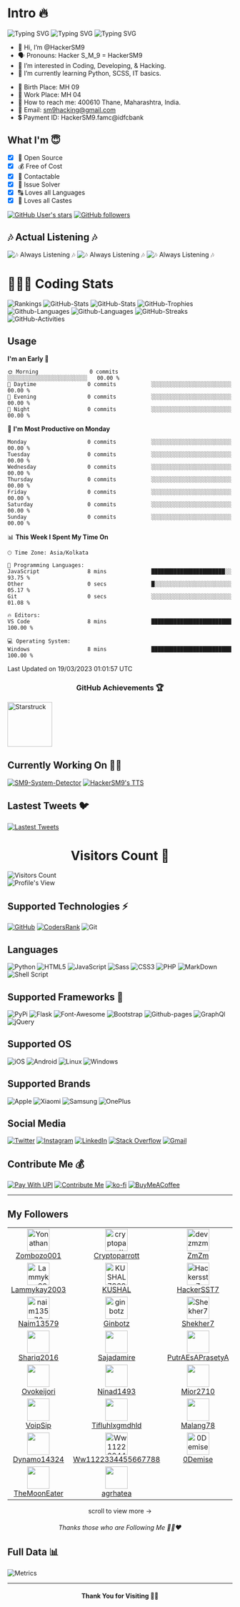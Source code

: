 # Intro 🔥
![Typing SVG](https://readme-typing-svg.herokuapp.com?font=Splash&pause=600&color=72DDF7&width=305&lines=Hi+HackerSM9+Here+%F0%9F%91%8B%F0%9F%8F%BB+..!!)
![Typing SVG](https://readme-typing-svg.herokuapp.com?font=Rye&pause=500&color=4BF7C5FF&width=255&height=30&lines=Full+Stack+Developer+%F0%9F%91%A8%F0%9F%8F%BB%E2%80%8D%F0%9F%92%BB)
![Typing SVG](https://readme-typing-svg.herokuapp.com?font=Times+New+Roman&size=19&pause=500&color=46F749&background=C7FFA500&width=235&height=30&lines=Android+%26+Web+Developer+%F0%9F%91%A8%F0%9F%8F%BB%E2%80%8D%F0%9F%92%BB+)

- 👋 Hi, I’m @HackerSM9
- 🗣️ Pronouns: Hacker S_M_9 = HackerSM9
- 👀 I’m interested in Coding, Developing, & Hacking.
- 🌱 I’m currently learning Python, SCSS, IT basics.
* 🎂 Birth Place: MH 09
* 💼 Work Place: MH 04
* 🛫 How to reach me: 400610 Thane, Maharashtra, India.
* 📧 Email: sm9hacking@gmail.com
* 💲 Payment ID: HackerSM9.famc@idfcbank

## What I'm 😇
- [x] 💞 Open Source
- [x] 💰 Free of Cost
- [x] 📲 Contactable
- [x] 🔐 Issue Solver
- [x] 🔠 Loves all Languages
- [x] 🛐 Loves all Castes

<a href="https://GitHub.com/hackersM9/"><img alt="GitHub User's stars" src="https://img.shields.io/github/stars/HackerSM9?style=social"></a> <a href="https://github.com/HackerSM9?tab=followers"><img alt="GitHub followers" src="https://img.shields.io/github/followers/HackerSM9?style=social"></a>

## 🎶 Actual Listening 🎶
![🎶 Always Listening 🎶](https://hackersm9.github.io/SVG/Songs/kgf2.svg?sanitize=true)
![🎶 Always Listening 🎶](https://hackersm9.github.io/SVG/Songs/mc_stan.svg)
![🎶 Always Listening 🎶](https://hackersm9.github.io/SVG/Songs/tigini.svg)

<h1> 👨🏻‍💻 Coding Stats </h1>

![Rankings](https://cr-ss-service.azurewebsites.net/api/ScreenShot?widget=summary&username=hacKersm9&badges=3&show-avatar=true&style=--header-bg-color:%2339068c;)
![GitHub-Stats](https://github-stats-alpha.vercel.app/api/?username=HackerSM9&cc=000&ic=7402ed&tc=7a7adb&bc=fff)
![GitHub-Stats](https://github-readme-stats.vercel.app/api?username=HackerSM9&include_all_commits=true&count_private=true&hide_border=false&show_icons=true&title_color=7A7ADB&icon_color=7A7ADB&text_color=D3D3D3&bg_color=0,000000,130F40)
![GitHub-Trophies](https://github-profile-trophy.vercel.app/?username=HackerSM9&row=2&column=3&theme=darkhub&no-frame=true)
![Github-Languages](https://github-readme-stats.vercel.app/api/top-langs/?username=hackersm9&layout=compact&langs_count=21&theme=react&hide_border=true)
![Github-Languages](https://cr-skills-chart-widget.azurewebsites.net/api/api?username=HackerSM9&skills=&show-other-skills=true)
![GitHub-Streaks](https://github-readme-streak-stats.herokuapp.com?user=HackerSM9&theme=violet-punch)
![GitHub-Activities](https://github-readme-activity-graph.cyclic.app/graph/?username=HackerSM9&bg_color=1F222E&color=21e60b&line=5008bd&point=FFFFFF&hide_border=true)

## Usage 
<!--START_SECTION:waka-->
**I'm an Early 🐤** 

```text
🌞 Morning                0 commits           ░░░░░░░░░░░░░░░░░░░░░░░░░   00.00 % 
🌆 Daytime                0 commits           ░░░░░░░░░░░░░░░░░░░░░░░░░   00.00 % 
🌃 Evening                0 commits           ░░░░░░░░░░░░░░░░░░░░░░░░░   00.00 % 
🌙 Night                  0 commits           ░░░░░░░░░░░░░░░░░░░░░░░░░   00.00 % 
```
📅 **I'm Most Productive on Monday** 

```text
Monday                   0 commits           ░░░░░░░░░░░░░░░░░░░░░░░░░   00.00 % 
Tuesday                  0 commits           ░░░░░░░░░░░░░░░░░░░░░░░░░   00.00 % 
Wednesday                0 commits           ░░░░░░░░░░░░░░░░░░░░░░░░░   00.00 % 
Thursday                 0 commits           ░░░░░░░░░░░░░░░░░░░░░░░░░   00.00 % 
Friday                   0 commits           ░░░░░░░░░░░░░░░░░░░░░░░░░   00.00 % 
Saturday                 0 commits           ░░░░░░░░░░░░░░░░░░░░░░░░░   00.00 % 
Sunday                   0 commits           ░░░░░░░░░░░░░░░░░░░░░░░░░   00.00 % 
```


📊 **This Week I Spent My Time On** 

```text
🕑︎ Time Zone: Asia/Kolkata

💬 Programming Languages: 
JavaScript               8 mins              ███████████████████████░░   93.75 % 
Other                    0 secs              █░░░░░░░░░░░░░░░░░░░░░░░░   05.17 % 
Git                      0 secs              ░░░░░░░░░░░░░░░░░░░░░░░░░   01.08 % 

🔥 Editors: 
VS Code                  8 mins              █████████████████████████   100.00 % 

💻 Operating System: 
Windows                  8 mins              █████████████████████████   100.00 % 
```


 Last Updated on 19/03/2023 01:01:57 UTC
<!--END_SECTION:waka-->

<!-- ![](https://github-readme-stackoverflow.vercel.app/?userID=18754125&theme=dark) -->

<h3 align="center">GitHub Achievements 🏆</h3>
<img alt="Starstruck" style="height:100px" src="https://HackerSM9.github.io/SVG/achievements/starstruck.svg">

## Currently Working On 👨‍🔧
[![SM9-System-Detector](https://svg.bookmark.style/api?url=https://github.com/HackerSM9/UPI&mode=dark&style=horizontal)](https://github.com/HackerSM9/UPI)
[![HackerSM9's TTS](https://svg.bookmark.style/api?url=https://github.com/HackerSM9/text-to-speech&mode=dark&style=horizontal)](https://github.com/HackerSM9/text-to-speech)

## Lastest Tweets 🐦
[![Lastest Tweets](https://github-readme-twitter-gazf.vercel.app/api?id=HackerSM9_&amp;layout=wide)](https://twitter.com/HackerSM9_/)

<h1 align="center">Visitors Count 👀</h1>

![Visitors Count](https://profile-counter.glitch.me/HackerSM9/count.svg)
<br>
![Profile's View](https://komarev.com/ghpvc/?username=HackerSM9&color=blueviolet)

## Supported Technologies ⚡

[![GitHub](https://img.shields.io/badge/GitHub-000000?style=for-the-badge&logo=GitHub&logoColor=white)](https://github.com/HackerSM9)
[![CodersRank](https://img.shields.io/badge/CodersRank-67A4AC?style=for-the-badge&logo=CodersRank&logoColor=white)](https://profile.codersrank.io/user/hackersm9)
![Git](https://img.shields.io/badge/GIT-E44C30?style=for-the-badge&logo=git&logoColor=white)

## Languages
![Python](https://img.shields.io/badge/python-3670A0?style=for-the-badge&logo=python&logoColor=ffdd54)
![HTML5](https://img.shields.io/badge/html5-%23E34F26.svg?style=for-the-badge&logo=html5&logoColor=white)
![JavaScript](https://img.shields.io/badge/javascript-%23323330.svg?style=for-the-badge&logo=javascript&logoColor=%23F7DF1E)
![Sass](https://img.shields.io/badge/Sass-CC6699?style=for-the-badge&logo=sass&logoColor=white)
![CSS3](https://img.shields.io/badge/css3-%231572B6.svg?style=for-the-badge&logo=css3&logoColor=white)
![PHP](https://img.shields.io/badge/php-%23777BB4.svg?style=for-the-badge&logo=php&logoColor=white)
![MarkDown](https://img.shields.io/badge/Markdown-000000?style=for-the-badge&logo=markdown&logoColor=white)
![Shell Script](https://img.shields.io/badge/shell_script-%23121011.svg?style=for-the-badge&logo=gnu-bash&logoColor=white)

## Supported Frameworks 🚀
![PyPi](https://img.shields.io/badge/pypi-3775A9?style=for-the-badge&logo=pypi&logoColor=white)
![Flask](https://img.shields.io/badge/Flask-000000?style=for-the-badge&logo=flask&logoColor=white)
![Font-Awesome](https://img.shields.io/badge/Font_Awesome-339AF0?style=for-the-badge&logo=fontawesome&logoColor=white)
![Bootstrap](https://img.shields.io/badge/Bootstrap-563D7C?style=for-the-badge&logo=bootstrap&logoColor=white)
![Github-pages](https://img.shields.io/badge/GitHub%20Pages-222222?style=for-the-badge&logo=GitHub%20Pages&logoColor=white)
![GraphQl](https://img.shields.io/badge/GraphQl-E10098?style=for-the-badge&logo=graphql&logoColor=white)
![jQuery](https://img.shields.io/badge/jQuery-0769AD?style=for-the-badge&logo=jquery&logoColor=white)

## Supported OS 
![iOS](https://img.shields.io/badge/IOS-000000?style=for-the-badge&logo=apple&logoColor=white)
![Android](https://img.shields.io/badge/Android-3DDC84?style=for-the-badge&logo=android&logoColor=white)
![Linux](https://img.shields.io/badge/Linux-FCC624?style=for-the-badge&logo=linux&logoColor=black)
![Windows](https://img.shields.io/badge/Windows-0078D6?style=for-the-badge&logo=windows&logoColor=white)

## Supported Brands
![Apple](https://img.shields.io/badge/Apple-%23000000.svg?style=for-the-badge&logo=apple&logoColor=white)
![Xiaomi](https://img.shields.io/badge/Xiaomi-%23FF6900.svg?style=for-the-badge&logo=xiaomi&logoColor=white)
![Samsung](https://img.shields.io/badge/Samsung-%231428A0.svg?style=for-the-badge&logo=samsung&logoColor=white)
![OnePlus](https://img.shields.io/badge/OnePlus-%23F5010C.svg?style=for-the-badge&logo=oneplus&logoColor=white)

## Social Media

<a href="https://twitter.com/HackerSM9_"><img alt="Twitter" src="https://img.shields.io/badge/Twitter-%231DA1F2.svg?style=for-the-badge&logo=twitter&logoColor=white"></a>
<a href="https://instagram.com/HackerSM9/"><img alt="Instagram" src="https://img.shields.io/badge/Instagram-%23E4405F.svg?style=for-the-badge&logo=Instagram&logoColor=white"></a>
<a href="https://www.linkedin.com/in/samarth-magdum-bb66a1221"><img alt="LinkedIn" src="https://img.shields.io/badge/linkedin-%230077B5.svg?style=for-the-badge&logo=linkedin&logoColor=white"></a>
<a href="https://stackoverflow.com/users/18754125/"><img alt="Stack Overflow" src="https://img.shields.io/badge/Stack%20Overflow-eb8e0c.svg?style=for-the-badge&logo=stackoverflow&logoColor=white"></a>
<a href="mailto:sm9hacking@gmail.com"><img alt="Gmail" src="https://img.shields.io/badge/Gmail-D14836?style=for-the-badge&logo=gmail&logoColor=white"></a>

## Contribute Me 💰
[![Pay With UPI](https://HackerSM9.github.io/SVG/upi.svg)](https://tinyurl.com/2gdqef3v)
[![Contribute Me](https://hackersm9.github.io/SVG/donate.svg)](https://liberapay.com/HackerSM9/)
[![ko-fi](https://ko-fi.com/img/githubbutton_sm.svg)](https://ko-fi.com/X8X5FJC3M)
[![BuyMeACoffee](https://HackerSM9.github.io/SVG/coffee.svg?sanitize=true)](https://t.co/av9GnEYPgn)

<hr>

## My Followers

<!-- START-SECTION:top-followers -->
<table>
  <tr>
    <td align="center">
      <a href="https://github.com/Yonathanpy">
        <img src="https://avatars.githubusercontent.com/u/109464957?v=4" width="50px;" alt="Yonathanpy"/>
      </a>
      <br />
      <a href="https://github.com/Yonathanpy">Zombozo001</a>
    </td>
    <td align="center">
      <a href="https://github.com/cryptoparrott">
        <img src="https://avatars.githubusercontent.com/u/107348023?v=4" width="50px;" alt="cryptoparrott"/>
      </a>
      <br />
      <a href="https://github.com/cryptoparrott">Cryptoparrott</a>
    </td>
    <td align="center">
      <a href="https://github.com/devzmzm">
        <img src="https://avatars.githubusercontent.com/u/90980694?v=4" width="50px;" alt="devzmzm"/>
      </a>
      <br />
      <a href="https://github.com/devzmzm">ZmZm</a>
    </td>
    <td align="center">
      <a href="https://github.com/Ajayrajput09">
        <img src="https://avatars.githubusercontent.com/u/113991628?v=4" width="50px;" alt="Ajayrajput09"/>
      </a>
      <br />
      <a href="https://github.com/Ajayrajput09">Ajayrajput09</a>
    </td>
  </tr>
  <tr>
    <td align="center">
      <a href="https://github.com/Lammykay2003">
        <img src="https://avatars.githubusercontent.com/u/115745900?v=4" width="50px;" alt="Lammykay2003"/>
      </a>
      <br />
      <a href="https://github.com/Lammykay2003">Lammykay2003</a>
    </td>
    <td align="center">
      <a href="https://github.com/KUSHAL73697">
        <img src="https://avatars.githubusercontent.com/u/97878226?v=4" width="50px;" alt="KUSHAL73697"/>
      </a>
      <br />
      <a href="https://github.com/KUSHAL73697">KUSHAL</a>
    </td>
    <td align="center">
      <a href="https://github.com/hackersst7">
        <img src="https://avatars.githubusercontent.com/u/119403444?v=4" width="50px;" alt="Hackersst7"/>
      </a>
      <br />
      <a href="https://github.com/hackersst7">HackerSST7</a>
    </td>
    <td align="center">
      <a href="https://github.com/Astermoe">
        <img src="https://avatars.githubusercontent.com/u/120032985?v=4" width="50px;" alt="Astermoe"/>
      </a>
      <br />
      <a href="https://github.com/Astermoe">Astermoe</a>
    </td>
  </tr>
  <tr>
    <td align="center">
      <a href="https://github.com/naim13579">
        <img src="https://avatars.githubusercontent.com/u/119455819?v=4" width="50px;" alt="naim13579"/>
      </a>
      <br />
      <a href="https://github.com/naim13579">Naim13579</a>
    </td>
    <td align="center">
      <a href="https://github.com/ginbotz">
        <img src="https://avatars.githubusercontent.com/u/120940858?v=4" width="50px;" alt="ginbotz"/>
      </a>
      <br />
      <a href="https://github.com/ginbotz">Ginbotz</a>
    </td>
    <td align="center">
      <a href="https://github.com/Shekher7">
        <img src="https://avatars.githubusercontent.com/u/120139703?v=4" width="50px;" alt="Shekher7"/>
      </a>
      <br />
      <a href="https://github.com/Shekher7">Shekher7</a>
    </td>
    <td align="center">
      <a href="https://github.com/Vairaalka">
        <img src="https://avatars.githubusercontent.com/u/91528173?v=4" width="50px;" alt="Vairaalka"/>
      </a>
      <br />
      <a href="https://github.com/Vairaalka">Vairaalka</a>
    </td>
  </tr>
  <tr>
    <td align="center">
      <a href="https://github.com/Shariq2016">
        <img src="https://avatars.githubusercontent.com/u/104676543?v=4" width="50px;" alt=""/>
      </a>
      <br />
      <a href="https://github.com/Shariq2016">Shariq2016</a>
    </td>
    <td align="center">
      <a href="https://github.com/Sajadamire">
        <img src="https://avatars.githubusercontent.com/u/115345837?v=4" width="50px;" alt=""/>
      </a>
      <br />
      <a href="https://github.com/Sajadamire">Sajadamire</a>
    </td>
    <td align="center">
      <a href="https://github.com/PutrAEsAPrasetyA">
        <img src="https://avatars.githubusercontent.com/u/48920440?v=4" width="50px;" alt=""/>
      </a>
      <br />
      <a href="https://github.com/PutrAEsAPrasetyA">PutrAEsAPrasetyA</a>
    </td>
    <td align="center">
      <a href="https://github.com/Anonimatodecideavito">
        <img src="https://avatars.githubusercontent.com/u/109583471?v=4" width="50px;" alt=""/>
      </a>
      <br />
      <a href="https://github.com/Anonimatodecideavito">Anonimatodecideavito</a>
    </td>
  </tr>
  <tr>
    <td align="center">
      <a href="https://github.com/Ovokeijori">
        <img src="https://avatars.githubusercontent.com/u/122323532?v=4" width="50px;" alt=""/>
      </a>
      <br />
      <a href="https://github.com/Ovokeijori">Ovokeijori</a>
    </td>
    <td align="center">
      <a href="https://github.com/ninad1493">
        <img src="https://avatars.githubusercontent.com/u/104410907?v=4" width="50px;" alt=""/>
      </a>
      <br />
      <a href="https://github.com/ninad1493">Ninad1493</a>
    </td>
    <td align="center">
      <a href="https://github.com/mior2710">
        <img src="https://avatars.githubusercontent.com/u/122747751?v=4" width="50px;" alt=""/>
      </a>
      <br />
      <a href="https://github.com/mior2710">Mior2710</a>
    </td>
    <td align="center">
      <a href="https://github.com/youngjoker726">
        <img src="https://avatars.githubusercontent.com/u/122759241?v=4" width="50px;" alt=""/>
      </a>
      <br />
      <a href="https://github.com/youngjoker726">Youngjoker726</a>
    </td>
  </tr>
  <tr>
    <td align="center">
      <a href="https://github.com/VoipSip">
        <img src="https://avatars.githubusercontent.com/u/67077544?v=4" width="50px;" alt=""/>
      </a>
      <br />
      <a href="https://github.com/VoipSip">VoipSip</a>
    </td>
    <td align="center">
      <a href="https://github.com/Tifluhlxgmdhld">
        <img src="https://avatars.githubusercontent.com/u/122981668?v=4" width="50px;" alt=""/>
      </a>
      <br />
      <a href="https://github.com/Tifluhlxgmdhld">Tifluhlxgmdhld</a>
    </td>
    <td align="center">
      <a href="https://github.com/Malang78">
        <img src="https://avatars.githubusercontent.com/u/118657127?v=4" width="50px;" alt=""/>
      </a>
      <br />
      <a href="https://github.com/Malang78">Malang78</a>
    </td>
    <td align="center">
      <a href="https://github.com/JJNASHRQ">
        <img src="https://avatars.githubusercontent.com/u/107672222?v=4" width="50px;" alt=""/>
      </a>
      <br />
      <a href="https://github.com/JJNASHRQ">JJNASHRQ</a>
    </td>
  </tr>
  <tr>
    <td align="center">
      <a href="https://github.com/Dynamo14324">
        <img src="https://avatars.githubusercontent.com/u/47173851?v=4" width="50px;" alt=""/>
      </a>
      <br />
      <a href="https://github.com/Dynamo14324">Dynamo14324</a>
    </td>
    <td align="center">
     <a href="https://github.com/Ww1122334455667788">
       <img src="https://avatars.githubusercontent.com/u/103248529?v=4" width="50px;"
        alt="Ww1122334455667788">
      <br />
      <a href="https://github.com/Ww1122334455667788">Ww1122334455667788</a>
    </td>
    <td align="center">
      <a href="https://github.com/0Demise">
        <img src="https://avatars.githubusercontent.com/u/122534923?v=4" width="50px;" alt="0Demise"/>
      </a>
      <br />
      <a href="https://github.com/0Demise">0Demise</a>
    </td>
    <td align="center">
      <a href="https://github.com/yajin739">
        <img src="https://avatars.githubusercontent.com/u/83105289?v=4" width="50px;" alt="yajin739"/>
      </a>
      <br />
      <a href="https://github.com/yajin739">yajin739</a>
    </td>
  </tr>
  <tr>
    <td align="center">
     <a href="https://github.com/TheMoonEater">
       <img src="https://avatars.githubusercontent.com/u/92857739?v=4" width="50px;"
        />
      <br />
      <a href="https://github.com/TheMoonEater">TheMoonEater</a>
    </td>
    <td align="center">
      <a href="https://github.com/agrhatea">
        <img src="https://avatars.githubusercontent.com/u/56823689?v=4" width="50px;" />
      </a>
      <br />
      <a href="https://github.com/agrhatea">agrhatea</a>
    </td>
  </tr>
</table>
<p align="center">scroll to view more →</p>

<h6 align="center">Thanks those who are Following Me 🙏🏻❤️</h6>

## Full Data 📊
![Metrics](https://metrics.lecoq.io/HackerSM9?template=classic&gists=1&repositories=1&achievements=1&languages=1&isocalendar=1&base=header%2C%20activity%2C%20community%2C%20repositories%2C%20metadata&base.indepth=false&base.hireable=false&base.skip=false&repositories.batch=100&repositories.forks=false&repositories.affiliations=owner&isocalendar=false&isocalendar.duration=full-year&languages=false&languages.limit=15&languages.threshold=0%25&languages.other=false&languages.colors=github&languages.sections=most-used&languages.indepth=false&languages.analysis.timeout=15&languages.analysis.timeout.repositories=7.5&languages.categories=markup%2C%20programming&languages.recent.categories=markup%2C%20programming&languages.recent.load=300&languages.recent.days=14&repositories=false&repositories.pinned=3&repositories.starred=2&repositories.random=0&repositories.order=featured%2C%20pinned%2C%20starred%2C%20random&achievements=false&achievements.threshold=C&achievements.secrets=true&achievements.display=detailed&achievements.limit=0&gists=false&config.timezone=Asia%2FCalcutta)

<hr>
<h4 align="center"> Thank You for Visiting 💫💜 </h4>
